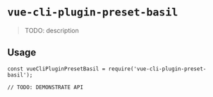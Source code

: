 # `vue-cli-plugin-preset-basil`

> TODO: description

## Usage

```
const vueCliPluginPresetBasil = require('vue-cli-plugin-preset-basil');

// TODO: DEMONSTRATE API
```
